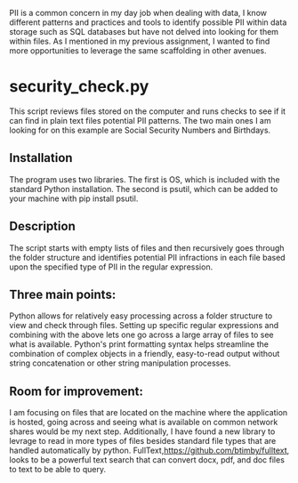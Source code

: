 
PII is a common concern in my day job when dealing with data, I know different patterns and practices and tools to identify possible PII within data storage such as SQL databases but have not delved into looking for them within files. As I mentioned in my previous assignment, I wanted to find more opportunities to leverage the same scaffolding in other avenues.

# security_check.py
This script reviews files stored on the computer and runs checks to see if it can find in plain text files potential PII patterns.
The two main ones I am looking for on this example are Social Security Numbers and Birthdays.

## Installation
The program uses two libraries. The first is OS, which is included with the standard Python installation. The second is psutil, which can be added to your machine with pip install psutil.

## Description
The script starts with empty lists of files and then recursively goes through the folder structure and identifies potential PII infractions in each file based upon the specified type of PII in the regular expression.

## Three main points:
Python allows for relatively easy processing across a folder structure to view and check through files.
Setting up specific regular expressions and combining with the above lets one go across a large array of files to see what is available.
Python's print formatting syntax helps streamline the combination of complex objects in a friendly, easy-to-read output without string concatenation or other string manipulation processes.
## Room for improvement:
I am focusing on files that are located on the machine where the application is hosted, going across and seeing what is available on common network shares would be my next step. 
Additionally, I have found a new library to levrage to read in more types of files besides standard file types that are handled automatically by python.
FullText,https://github.com/btimby/fulltext, looks to be a powerful text search that can convert docx, pdf, and doc files to text to be able to query.

